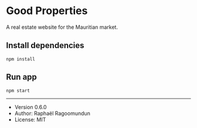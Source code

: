 # Good Properties

A real estate website for the Mauritian market.

## Install dependencies

```
npm install
```

## Run app

```
npm start
```

---

- Version 0.6.0
- Author: Raphaël Ragoomundun
- License: MIT
